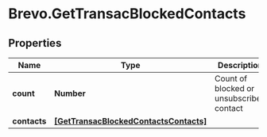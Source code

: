 # Brevo.GetTransacBlockedContacts

## Properties
Name | Type | Description | Notes
------------ | ------------- | ------------- | -------------
**count** | **Number** | Count of blocked or unsubscribed contact | [optional] 
**contacts** | [**[GetTransacBlockedContactsContacts]**](GetTransacBlockedContactsContacts.md) |  | [optional] 


